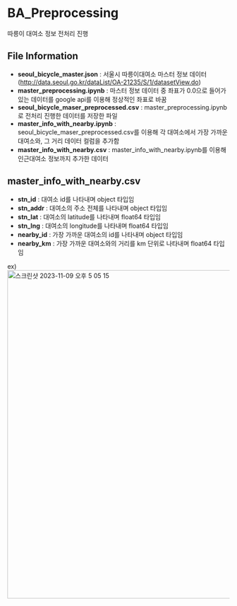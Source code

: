 # BA_Preprocessing
따릉이 대여소 정보 전처리 진행

## File Information
- **seoul_bicycle_master.json** : 서울시 따릉이대여소 마스터 정보 데이터 (http://data.seoul.go.kr/dataList/OA-21235/S/1/datasetView.do)
- **master_preprocessing.ipynb** : 마스터 정보 데이터 중 좌표가 0.0으로 들어가있는 데이터를 google api를 이용해 정상적인 좌표로 바꿈
- **seoul_bicycle_maser_preprocessed.csv** : master_preprocessing.ipynb로 전처리 진행한 데이터를 저장한 파일
- **master_info_with_nearby.ipynb** : seoul_bicycle_maser_preprocessed.csv를 이용해 각 대여소에서 가장 가까운 대여소와, 그 거리 데이터 컬럼을 추가함
- **master_info_with_nearby.csv** : master_info_with_nearby.ipynb를 이용해 인근대여소 정보까지 추가한 데이터

##  master_info_with_nearby.csv
- **stn_id** : 대여소 id를 나타내며 object 타입임
- **stn_addr** : 대여소의 주소 전체를 나타내며 object 타입임
- **stn_lat** : 대여소의 latitude를 나타내며 float64 타입임
- **stn_lng** : 대여소의 longitude를 나타내며 float64 타입임
- **nearby_id** : 가장 가까운 대여소의 id를 나타내며 object 타입임
- **nearby_km** : 가장 가까운 대여소와의 거리를 km 단위로 나타내며 float64 타입임
  
ex)<br/>
<img width="743" alt="스크린샷 2023-11-09 오후 5 05 15" src="https://github.com/cyl0424/BA_Preprocessing/assets/63573867/2ba906a4-7bd2-4df2-b45d-b31bad1b9f89">
